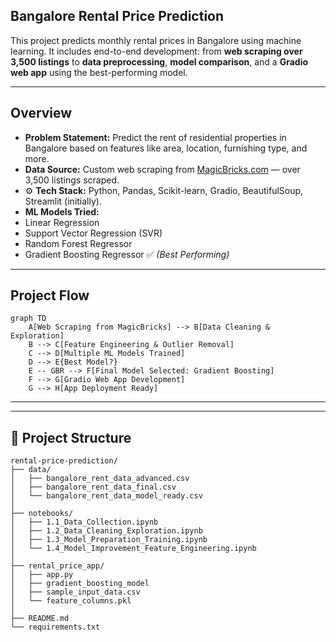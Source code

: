 ## Bangalore Rental Price Prediction

This project predicts monthly rental prices in Bangalore using machine learning. It includes end-to-end development: from **web scraping over 3,500 listings** to **data preprocessing**, **model comparison**, and a **Gradio web app** using the best-performing model.

---

## Overview

-  **Problem Statement:** Predict the rent of residential properties in Bangalore based on features like area, location, furnishing type, and more.
-  **Data Source:** Custom web scraping from [MagicBricks.com](https://www.magicbricks.com/) — over 3,500 listings scraped.
- ⚙ **Tech Stack:** Python, Pandas, Scikit-learn, Gradio, BeautifulSoup, Streamlit (initially).
-  **ML Models Tried:**
  - Linear Regression
  - Support Vector Regression (SVR)
  - Random Forest Regressor
  - Gradient Boosting Regressor ✅ *(Best Performing)*

---

## Project Flow

```mermaid
graph TD
    A[Web Scraping from MagicBricks] --> B[Data Cleaning & Exploration]
    B --> C[Feature Engineering & Outlier Removal]
    C --> D[Multiple ML Models Trained]
    D --> E{Best Model?}
    E -- GBR --> F[Final Model Selected: Gradient Boosting]
    F --> G[Gradio Web App Development]
    G --> H[App Deployment Ready]
``` 
---

---

## 📁 Project Structure

```
rental-price-prediction/
├── data/
│   ├── bangalore_rent_data_advanced.csv
│   ├── bangalore_rent_data_final.csv
│   └── bangalore_rent_data_model_ready.csv
│
├── notebooks/
│   ├── 1.1_Data_Collection.ipynb
│   ├── 1.2_Data_Cleaning_Exploration.ipynb
│   ├── 1.3_Model_Preparation_Training.ipynb
│   └── 1.4_Model_Improvement_Feature_Engineering.ipynb
│
├── rental_price_app/
│   ├── app.py
│   ├── gradient_boosting_model
│   ├── sample_input_data.csv
│   └── feature_columns.pkl
│
├── README.md
└── requirements.txt
```


